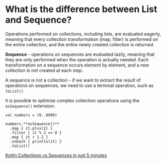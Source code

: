 # What is the difference between List and Sequence?

Operations performed on collections, including lists, are evaluated eagerly, meaning that every collection transformation (map, filter) is performed on the entire collection, and the entire newly created collection is returned.

**Sequence** - operations on sequences are evaluated lazily, meaning that they are only performed when the operation is actually needed. Each transformation on a sequence occurs element by element, and a new collection is not created at each step.

A sequence is not a collection - if we want to extract the result of operations on sequences, we need to use a terminal operation, such as `toList()`.

It is possible to optimize complex collection operations using the `asSequence()` extension:

```
val numbers = (0..9999)

numbers.**asSequence()**
  .map { it.plus(2) }
  .filter { it % 2 == 0 }
  .map { it + 1.2 }
  .onEach { println(it) }
  .toList()

```

[Kotlin Collections vs Sequences in just 5 minutes](https://blog.kotlin-academy.com/kotlin-collections-vs-sequences-in-just-5minutes-70a3c3ec94a8)